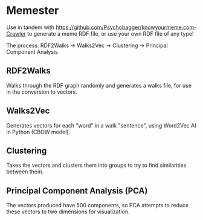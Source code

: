 # Memester
Use in tandem with https://github.com/Psychobagger/knowyourmeme.com-Crawler to generate a meme RDF file, or use your own RDF file of any type!

The process:
RDF2Walks -> Walks2Vec -> Clustering -> Principal Component Analysis

## RDF2Walks
Walks through the RDF graph randomly and generates a walks file, for use in the conversion to vectors.

## Walks2Vec
Generates vectors for each "word" in a walk "sentence", using Word2Vec AI in Python (CBOW model).

## Clustering
Takes the vectors and clusters them into groups to try to find similarities between them.

## Principal Component Analysis (PCA)
The vectors produced have 500 components, so PCA attempts to reduce these vectors to two dimensions for visualization.
